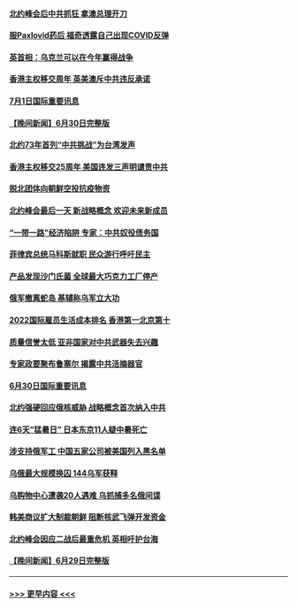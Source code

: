 #### [北约峰会后中共抓狂 拿澳总理开刀](../pages/prog202/a103469336.md?t=07020101) 
#### [服Paxlovid药后 福奇透露自己出现COVID反弹](../pages/prog202/a103469331.md?t=07020101) 
#### [英首相：乌克兰可以在今年赢得战争](../pages/prog202/a103469324.md?t=07020101) 
#### [香港主权移交周年 英美澳斥中共违反承诺](../pages/prog202/a103469299.md?t=07020101) 
#### [7月1日国际重要讯息](../pages/prog202/a103469297.md?t=07020101) 
#### [【晚间新闻】6月30日完整版](../pages/prog202/a103469054.md?t=07020101) 
#### [北约73年首列“中共挑战”为台湾发声](../pages/prog202/a103469095.md?t=07020101) 
#### [香港主权移交25周年 美国连发三声明谴责中共](../pages/prog202/a103469052.md?t=07020101) 
#### [脱北团体向朝鲜空投抗疫物资](../pages/prog202/a103468867.md?t=07020101) 
#### [北约峰会最后一天 新战略概念 欢迎未来新成员](../pages/prog202/a103468877.md?t=07020101) 
#### [“一带一路”经济陷阱 专家：中共奴役债务国](../pages/prog202/a103468865.md?t=07020101) 
#### [菲律宾总统马科斯就职 民众游行呼吁民主](../pages/prog202/a103468863.md?t=07020101) 
#### [产品发现沙门氏菌 全球最大巧克力工厂停产](../pages/prog202/a103468737.md?t=07020101) 
#### [俄军撤离蛇岛 基辅称乌军立大功](../pages/prog202/a103468727.md?t=07020101) 
#### [2022国际雇员生活成本排名 香港第一北京第十](../pages/prog202/a103468597.md?t=07020101) 
#### [质量信誉太低 亚非国家对中共武器失去兴趣](../pages/prog202/a103468601.md?t=07020101) 
#### [专家政要聚布鲁塞尔 揭露中共活摘器官](../pages/prog202/a103468570.md?t=07020101) 
#### [6月30日国际重要讯息](../pages/prog202/a103468563.md?t=07020101) 
#### [北约强硬回应俄核威胁 战略概念首次纳入中共](../pages/prog202/a103468586.md?t=07020101) 
#### [连6天“猛暑日” 日本东京11人疑中暑死亡](../pages/prog202/a103468467.md?t=07020101) 
#### [涉支持俄军工 中国五家公司被美国列入黑名单](../pages/prog202/a103468264.md?t=07020101) 
#### [乌俄最大规模换囚 144乌军获释](../pages/prog202/a103468199.md?t=07020101) 
#### [乌购物中心遭袭20人遇难 乌抓捕多名俄间谍](../pages/prog202/a103468136.md?t=07020101) 
#### [韩美商议扩大制裁朝鲜 阻断核武飞弹开发资金](../pages/prog202/a103468187.md?t=07020101) 
#### [北约峰会因应二战后最重危机 英相吁护台海](../pages/prog202/a103468138.md?t=07020101) 
#### [【晚间新闻】6月29日完整版](../pages/prog202/a103468118.md?t=07020101) 

----
#### [ >>> 更早内容 <<< ](../indexes/prog202-earlier.md)
